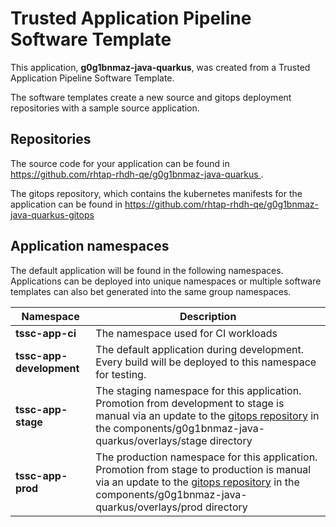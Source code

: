 # Trusted Application Pipeline Software Template

This application, **g0g1bnmaz-java-quarkus**, was created from a Trusted Application Pipeline Software Template.

The software templates create a new source and gitops deployment repositories with a sample source application. 

## Repositories

The source code for your application can be found in [https://github.com/rhtap-rhdh-qe/g0g1bnmaz-java-quarkus ](https://github.com/rhtap-rhdh-qe/g0g1bnmaz-java-quarkus ).
 
The gitops repository, which contains the kubernetes manifests for the application can be found in 
[https://github.com/rhtap-rhdh-qe/g0g1bnmaz-java-quarkus-gitops ](https://github.com/rhtap-rhdh-qe/g0g1bnmaz-java-quarkus-gitops ) 

## Application namespaces 

The default application will be found in the following namespaces. Applications can be deployed into unique namespaces or multiple software templates can also bet generated into the same group namespaces.  

|  Namespace   |  Description   |  
| -------- | -------- |
| **tssc-app-ci** | The namespace used for CI workloads |
| **tssc-app-development** | The default application during development. Every build will be deployed to this namespace for testing. |
| **tssc-app-stage** | The staging namespace for this application. Promotion from development to stage is manual via an update to the [gitops repository](https://github.com/rhtap-rhdh-qe/g0g1bnmaz-java-quarkus-gitops ) in the components/g0g1bnmaz-java-quarkus/overlays/stage directory |
| **tssc-app-prod** | The production namespace for this application. Promotion from stage to production is manual via an update to the [gitops repository](https://github.com/rhtap-rhdh-qe/g0g1bnmaz-java-quarkus-gitops ) in the components/g0g1bnmaz-java-quarkus/overlays/prod directory |